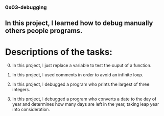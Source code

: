 ### 0x03-debugging

## In this project, I learned how to debug manually others people programs.

# Descriptions of the tasks:

0. In this project, I just replace a variable to test the ouput of a function.

1. In this project, I used comments in order to avoid an infinite loop.

2. In this project, I debugged a program who prints the largest of three
   integers.

3. In this project, I debugged a program who converts a date to the day of year
   and determines how many days are left in the year, taking leap year into
consideration.
